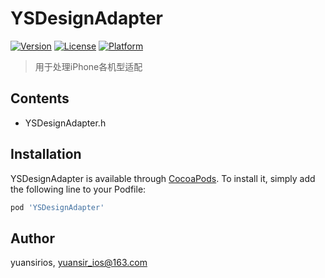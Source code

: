 # YSDesignAdapter

[![Version](https://img.shields.io/cocoapods/v/YSDesignAdapter.svg?style=flat)](https://cocoapods.org/pods/YSDesignAdapter)
[![License](https://img.shields.io/cocoapods/l/YSDesignAdapter.svg?style=flat)](https://cocoapods.org/pods/YSDesignAdapter)
[![Platform](https://img.shields.io/cocoapods/p/YSDesignAdapter.svg?style=flat)](https://cocoapods.org/pods/YSDesignAdapter)


>用于处理iPhone各机型适配

## Contents
*   YSDesignAdapter.h

## Installation

YSDesignAdapter is available through [CocoaPods](https://cocoapods.org). To install
it, simply add the following line to your Podfile:

```ruby
pod 'YSDesignAdapter'
```

## Author

yuansirios, yuansir_ios@163.com